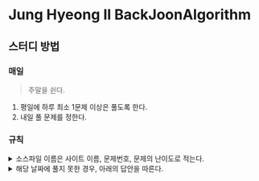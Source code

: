 # Jung Hyeong Il BackJoonAlgorithm

## 스터디 방법
### 매일
> 주말을 쉰다.
1. 평일에 하루 최소 1문제 이상은 풀도록 한다.
2. 내일 풀 문제를 정한다.

### 규칙
<details>
<summary>소스파일 이름은 사이트 이름, 문제번호, 문제의 난이도로 적는다.</summary>

* [백준](https://www.acmicpc.net) - 기본 알고리즘 문제 사이트
  * 기본 답안 : bj0000_B5
  * 난이도별 이니셜 : 브론즈 - B, 실버 - S, 골드 - G, 플레 - P, 다이아 - D, 루비 - R

</details>

<details>
<summary>해당 날짜에 풀지 못한 경우, 아래의 답안을 따른다.</summary>

  1. 다음 날에 이어서 풀이한다. (전날 문제 + 당일 문제)
  2. 인터넷 검색으로 답안을 검색하여 찾는다.
    * 왜 자신이 풀지 못하였는지 분석한다.
    * 이해한대로 주석을 작성한다.
    * 실패 이유도 같이 주석으로 작성한다.
    * 모범 답안의 로직과 구현을 이해한다.
    * README에 풀지 못한 답안을 적어 링크시켜둔다.

</details>